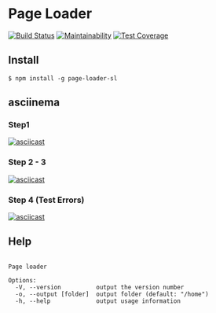 # Page Loader

[![Build Status](https://travis-ci.org/Simp-lexx/project-lvl3-s444.svg?branch=master)](https://travis-ci.org/Simp-lexx/project-lvl3-s444)
[![Maintainability](https://api.codeclimate.com/v1/badges/316f85aa0ddf03d1617a/maintainability)](https://codeclimate.com/github/Simp-lexx/project-lvl3-s444/maintainability)
[![Test Coverage](https://api.codeclimate.com/v1/badges/316f85aa0ddf03d1617a/test_coverage)](https://codeclimate.com/github/Simp-lexx/project-lvl3-s444/test_coverage)

## Install

`$ npm install -g page-loader-sl`

## asciinema

### Step1

[![asciicast](https://asciinema.org/a/ky72uPCfob9ZF5J1Z75UFV5zd.svg)](https://asciinema.org/a/ky72uPCfob9ZF5J1Z75UFV5zd)

### Step 2 - 3

[![asciicast](https://asciinema.org/a/h4aQvsCgAwd97bGgGqi9YD7h5.svg)](https://asciinema.org/a/h4aQvsCgAwd97bGgGqi9YD7h5)

### Step 4 (Test Errors)

[![asciicast](https://asciinema.org/a/mQ6R8HfyRUqYnuHHArHcHyuaK.svg)](https://asciinema.org/a/mQ6R8HfyRUqYnuHHArHcHyuaK)

## Help

```Usage: pageloader [options] <url>

Page loader

Options:
  -V, --version          output the version number
  -o, --output [folder]  output folder (default: "/home")
  -h, --help             output usage information
```
